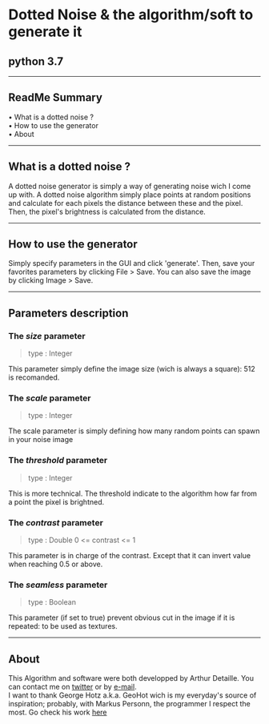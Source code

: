 # Dotted Noise & the algorithm/soft to generate it
## python 3.7

---

## ReadMe Summary
• What is a dotted noise ?\
• How to use the generator\
• About

---

## What is a dotted noise ?
A dotted noise generator is simply a way of generating noise wich I come up with. A dotted noise algorithm simply place points at random positions and calculate for each pixels the distance between these and the pixel. Then, the pixel's brightness is calculated from the distance.

---

## How to use the generator
Simply specify parameters in the GUI and click 'generate'. Then, save your favorites parameters by clicking File > Save. You can also save the image by clicking Image > Save.

---

## Parameters description
### The *size* parameter
> type : Integer

This parameter simply define the image size (wich is always a square): 512 is recomanded.

### The *scale* parameter
> type : Integer

The scale parameter is simply defining how many random points can spawn in your noise image

### The *threshold* parameter
> type : Integer

This is more technical. The threshold indicate to the algorithm how far from a point the pixel is brightned.

### The *contrast* parameter
> type : Double 0 <= contrast <= 1

This parameter is in charge of the contrast. Except that it can invert value when reaching 0.5 or above.

### The *seamless* parameter
> type : Boolean

This parameter (if set to true) prevent obvious cut in the image if it is repeated: to be used as textures.

---

## About
This Algorithm and software were both developped by Arthur Detaille. You can contact me on [twitter](https://twitter.com/arthur_detaille) or by [e-mail](mailto:arthurdetaille.pro@gmail.com).<br/>
I want to thank George Hotz a.k.a. GeoHot wich is my everyday's source of inspiration; probably, with Markus Personn, the programmer I respect the most. Go check his work [here](https://www.youtube.com/channel/UCwgKmJM4ZJQRJ-U5NjvR2dg)